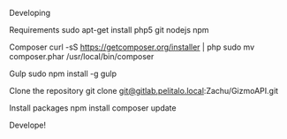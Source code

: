 Developing

Requirements
sudo apt-get install php5 git nodejs npm

Composer
curl -sS https://getcomposer.org/installer | php
sudo mv composer.phar /usr/local/bin/composer

Gulp
sudo npm install -g gulp

Clone the repository
git clone git@gitlab.pelitalo.local:Zachu/GizmoAPI.git

Install packages
npm install
composer update

Develope!